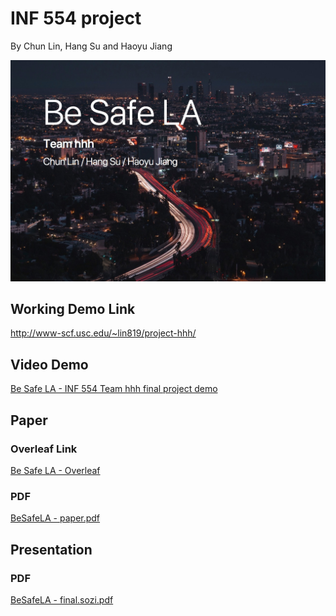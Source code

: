 # INF 554 project
By Chun Lin, Hang Su and Haoyu Jiang

![](./assets/intro-page-squashed.jpg)



## Working Demo Link
http://www-scf.usc.edu/~lin819/project-hhh/

## Video Demo
[Be Safe LA - INF 554 Team hhh final project demo](https://youtu.be/zINk8drxKYY)

## Paper

### Overleaf Link
[Be Safe LA - Overleaf](https://www.overleaf.com/read/mhrdbyvnxjpv)

### PDF
[BeSafeLA - paper.pdf](BeSafeLA%20-%20paper.pdf)

## Presentation

### PDF
[BeSafeLA - final.sozi.pdf](BeSafeLA%20-%20final.sozi.pdf)
